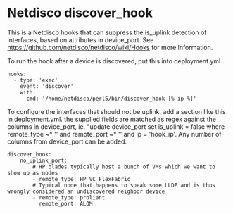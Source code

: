 # Netdisco discover_hook

This is a Netdisco hooks that can suppress the is_uplink detection of interfaces, based on attributes in device_port.
See https://github.com/netdisco/netdisco/wiki/Hooks for more information.

To run the hook after a device is discovered, put this into deployment.yml

    hooks:
      - type: 'exec'
        event: 'discover'
        with:
          cmd: '/home/netdisco/perl5/bin/discover_hook [% ip %]'

To configure the interfaces that should not be uplink, add a section like this in deployment.yml. the supplied fields are matched as regex against the columns in device_port,  ie. "update device_port set is_uplink = false where remote_type ~* '<val>' and remote_port ~* '<val>' and ip = 'hook_ip'. Any number of columns from device_port can be added. 

    discover_hook:
        no_uplink_port:
            # HP blades typically host a bunch of VMs which we want to show up as nodes
            - remote_type: HP VC FlexFabric
            # Typical node that happens to speak some LLDP and is thus wrongly considered an undiscovered neighbor device
            - remote_type: proliant
              remote_port: ALOM
